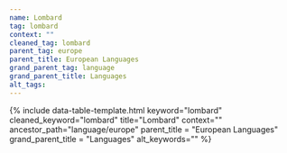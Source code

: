 ```yaml
---
name: Lombard
tag: lombard
context: ""
cleaned_tag: lombard
parent_tag: europe
parent_title: European Languages
grand_parent_tag: language
grand_parent_title: Languages
alt_tags: 
---
```


{% include data-table-template.html 
  keyword="lombard" 
  cleaned_keyword="lombard" 
  title="Lombard"
  context=""
  ancestor_path="language/europe" 
  parent_title = "European Languages"
  grand_parent_title = "Languages"
  alt_keywords=""
%}


